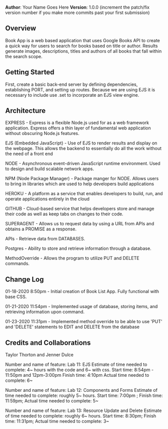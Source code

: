 **Author**: Your Name Goes Here
**Version**: 1.0.0 (increment the patch/fix version number if you make more commits past your first submission)
## Overview
<!-- Provide a high level overview of what this application is and why you are building it, beyond the fact that it's an assignment for a Code 301 class. (i.e. What's your problem domain?) -->
Book App is a web based application that uses Google Books API to create a quick way for users to search for books based on title or author.  Results generate images, descriptions, titles and authors of all books that fall within the search scope.  

## Getting Started
<!-- What are the steps that a user must take in order to build this app on their own machine and get it running? -->
First, create a basic back-end server by defining dependencies, establishing PORT, and setting up routes.  Because we are using EJS it is necessary to include use .set to incorporate an EJS view engine.

## Architecture
<!-- Provide a detailed description of the application design. What technologies (languages, libraries, etc) you're using, and any other relevant design information. -->
EXPRESS - Express is a flexible Node.js used for as a web framework application. Express offers a thin layer of fundamental web application without obscuring Node.js features.

EJS (Embedded JavaScript) - Use of EJS to render results and display on the webpage. This allows the backend to essentially do all the work
without the need of a front end

NODE - Asynchronous event-driven JavaScript runtime environment. Used to design and build scalable network apps.

NPM (Node Package Manager) - Package manger for NODE. Allows users to bring in libraries which are used to help developers build applications

HEROKU - A platform as a service that enables developers to build, run, and operate applications entirely in the cloud

GITHUB - Cloud-based service that helps developers store and manage their code as well as keep tabs on changes to their code.

SUPERAGENT - Allows us to request data by using a URL from APIs and obtains a PROMISE as a response.

APIs - Retrieve data from DATABASES.

Postgres - Ability to store and retrieve information through a database.

MethodOverride - Allows the program to utilize PUT and DELETE commands.

## Change Log
01-18-2020 8:50pm - Initial creation of Book List App. Fully functional with base CSS.

01-21-2020 11:54pm - Implemented usage of database, storing items, and retrieving information upon command.

01-23-2020 11:31pm - Implemented method override to be able to use 'PUT' and 'DELETE' statements to EDIT and DELETE from the database

## Credits and Collaborations
Taylor Thorton and Jenner Dulce

Number and name of feature: Lab 11: EJS
Estimate of time needed to complete: 4~ hours with the code and 6~ with css.
Start time: 8:54pm - 11:50pm and 12pm-3:00pm
Finish time: 4:10pm
Actual time needed to complete: 6~

Number and name of feature: Lab 12: Components and Forms
Estimate of time needed to complete: roughly 5~ hours.
Start time: 7:00pm ;
Finish time: 11:59pm;
Actual time needed to complete: 5~

Number and name of feature: Lab 13: Resource Update and Delete
Estimate of time needed to complete: roughly 6~ hours.
Start time: 8:30pm;
Finish time: 11:31pm;
Actual time needed to complete: 3~
